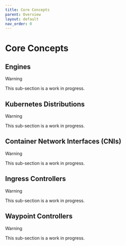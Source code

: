 ```yaml
---
title: Core Concepts
parent: Overview
layout: default
nav_order: 0
---
```


# Core Concepts

## Engines

> [!WARNING]
> This sub-section is a work in progress.

## Kubernetes Distributions

> [!WARNING]
> This sub-section is a work in progress.

## Container Network Interfaces (CNIs)

> [!WARNING]
> This sub-section is a work in progress.

## Ingress Controllers

> [!WARNING]
> This sub-section is a work in progress.

## Waypoint Controllers

> [!WARNING]
> This sub-section is a work in progress.


